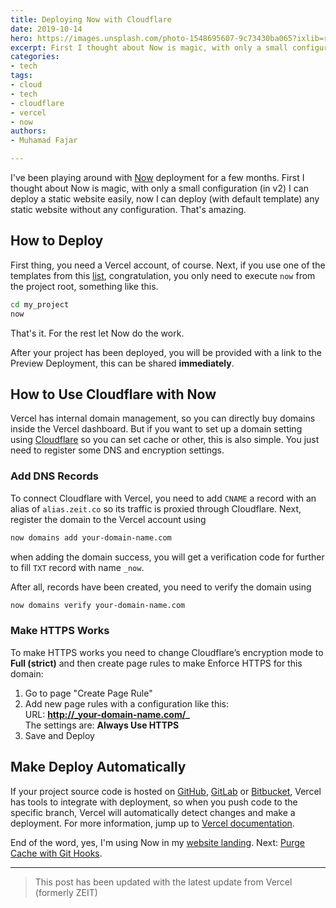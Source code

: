 ```yaml
---
title: Deploying Now with Cloudflare
date: 2019-10-14
hero: https://images.unsplash.com/photo-1548695607-9c73430ba065?ixlib=rb-1.2.1&ixid=MnwxMjA3fDB8MHxwaG90by1wYWdlfHx8fGVufDB8fHx8&auto=format&fit=crop&w=2825&q=80
excerpt: First I thought about Now is magic, with only a small configuration, I can deploy a static website easily
categories: 
- tech
tags: 
- cloud
- tech
- cloudflare
- vercel
- now
authors:
- Muhamad Fajar

---
```

I've been playing around with [Now](https://vercel.com/) deployment for a few months. First I thought about Now is magic, with only a small configuration (in v2) I can deploy a static website easily, now I can deploy (with default template) any static website without any configuration. That's amazing.

## How to Deploy

First thing, you need a Vercel account, of course. Next, if you use one of the templates from this [list](https://github.com/zeit/now/tree/master/examples), congratulation, you only need to execute `now` from the project root, something like this.

```bash
cd my_project
now
```

That's it. For the rest let Now do the work.

After your project has been deployed, you will be provided with a link to the Preview Deployment, this can be shared **immediately**.

## How to Use Cloudflare with Now

Vercel has internal domain management, so you can directly buy domains inside the Vercel dashboard. But if you want to set up a domain setting using [Cloudflare](https://www.cloudflare.com/) so you can set cache or other, this is also simple. You just need to register some DNS and encryption settings.

### Add DNS Records

To connect Cloudflare with Vercel, you need to add `CNAME` a record with an alias of `alias.zeit.co` so its traffic is proxied through Cloudflare. Next, register the domain to the Vercel account using

```bash
now domains add your-domain-name.com
```

when adding the domain success, you will get a verification code for further to fill `TXT` record with name `_now`.

After all, records have been created, you need to verify the domain using

```bash
now domains verify your-domain-name.com
```

### Make HTTPS Works

To make HTTPS works you need to change Cloudflare’s encryption mode to **Full (strict)** and then create page rules to make Enforce HTTPS for this domain:

1. Go to page "Create Page Rule"
2. Add new page rules with a configuration like this:  
   URL: **http://_your-domain-name.com/_**  
   The settings are: **Always Use HTTPS**
3. Save and Deploy

## Make Deploy Automatically

If your project source code is hosted on [GitHub](https://github.com/), [GitLab](https://about.gitlab.com/) or [Bitbucket](https://bitbucket.org/product/), Vercel has tools to integrate with deployment, so when you push code to the specific branch, Vercel will automatically detect changes and make a deployment. For more information, jump up to [Vercel documentation](https://vercel.com/docs/v2/git-integrations).

End of the word, yes, I'm using Now in my [website landing](https://www.muhfajar.id/ "GitHub"). Next: [Purge Cache with Git Hooks](https://www.muhfajar.blog/post/2019/10/purge-cache-with-git-hooks/).

---

> This post has been updated with the latest update from Vercel (formerly ZEIT)
